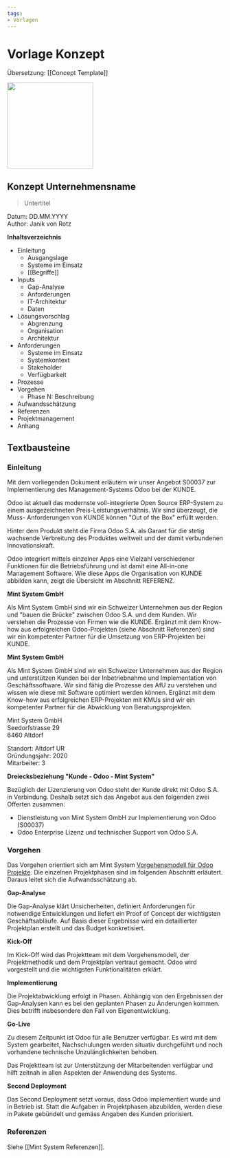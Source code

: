 ```yaml
---
tags:
- Vorlagen
---
```

# Vorlage Konzept
Übersetzung: [[Concept Template]]

<img src="https://www.mint-system.ch/theme_mint_system/static/img/logo.svg" width="200" />

## Konzept Unternehmensname

> Untertitel

Datum: DD.MM.YYYY\
Author: Janik von Rotz

**Inhaltsverzeichnis**

* Einleitung
	* Ausgangslage
	* Systeme im Einsatz
	* [[Begriffe]]
* Inputs
	* Gap-Analyse
	* Anforderungen
	* IT-Architektur
	* Daten
* Lösungsvorschlag
	* Abgrenzung
	* Organisation
	* Architektur
* Anforderungen
	* Systeme im Einsatz
	* Systemkontext
	* Stakeholder
	* Verfügbarkeit
* Prozesse
* Vorgehen
	* Phase N: Beschreibung
* Aufwandsschätzung
* Referenzen
* Projektmanagement
* Anhang

## Textbausteine

### Einleitung

Mit dem vorliegenden Dokument erläutern wir unser Angebot S00037 zur
Implementierung des Management-Systems Odoo bei der KUNDE.

Odoo ist aktuell das modernste voll-integrierte Open Source ERP-System zu einem
ausgezeichneten Preis-Leistungsverhältnis. Wir sind überzeugt, die Muss-
Anforderungen von KUNDE können "Out of the Box" erfüllt werden.

Hinter dem Produkt steht die Firma Odoo S.A. als Garant für die stetig wachsende
Verbreitung des Produktes weltweit und der damit verbundenen Innovationskraft.

Odoo integriert mittels einzelner Apps eine Vielzahl verschiedener Funktionen für die
Betriebsführung und ist damit eine All-in-one Management Software. Wie diese Apps
die Organisation von KUNDE abbilden kann, zeigt die Übersicht im Abschnitt
REFERENZ.

**Mint System GmbH**

Als Mint System GmbH sind wir ein Schweizer Unternehmen aus der Region und "bauen die Brücke" zwischen Odoo S.A. und dem Kunden. Wir verstehen die Prozesse von Firmen wie die KUNDE. Ergänzt mit dem Know-how aus erfolgreichen Odoo-Projekten (siehe Abschnitt Referenzen) sind wir ein kompetenter Partner für die Umsetzung von ERP-Projekten bei KUNDE.

**Mint System GmbH**

Als Mint System GmbH sind wir ein Schweizer Unternehmen aus der Region und unterstützen Kunden bei der Inbetriebnahme und Implementation von Geschäftssoftware. Wir sind fähig die Prozesse des AfU zu verstehen und wissen wie diese mit Software optimiert werden können. Ergänzt mit dem Know-how aus erfolgreichen ERP-Projekten mit KMUs sind wir ein kompetenter Partner für die Abwicklung von Beratungsprojekten.

Mint System GmbH  
Seedorfstrasse 29  
6460 Altdorf

Standort: Altdorf UR  
Gründungsjahr: 2020  
Mitarbeiter: 3

**Dreiecksbeziehung "Kunde - Odoo - Mint System"**

Bezüglich der Lizenzierung von Odoo steht der Kunde direkt mit Odoo S.A. in Verbindung. Deshalb setzt sich das Angebot aus den folgenden zwei Offerten zusammen:

* Dienstleistung von Mint System GmbH zur Implementierung von Odoo (S00037)
* Odoo Enterprise Lizenz und technischer Support von Odoo S.A.

### Vorgehen

Das Vorgehen orientiert sich am Mint System [Vorgehensmodell für Odoo Projekte](https://wiki.mint-system.ch/vorgehensmodell-odoo-projekte.html). Die einzelnen Projektphasen sind im folgenden Abschnitt erläutert. Daraus leitet sich die Aufwandsschätzung ab.

**Gap-Analyse**

Die Gap-Analyse klärt Unsicherheiten, definiert Anforderungen für notwendige Entwicklungen und liefert ein Proof of Concept der wichtigsten Geschäftsabläufe. Auf Basis dieser Ergebnisse wird ein detaillierter Projektplan erstellt und das Budget konkretisiert.

**Kick-Off**

Im Kick-Off wird das Projektteam mit dem Vorgehensmodell, der Projektmethodik und dem Projektplan vertraut gemacht. Odoo wird vorgestellt und die wichtigsten Funktionalitäten erklärt.

**Implementierung**

Die Projektabwicklung erfolgt in Phasen. Abhängig von den Ergebnissen der Gap-Analysen kann es bei den geplanten Phasen zu Änderungen kommen. Dies betrifft insbesondere den Fall von Eigenentwicklung.

**Go-Live**

Zu diesem Zeitpunkt ist Odoo für alle Benutzer verfügbar. Es wird mit dem System gearbeitet, Nachschulungen werden situativ durchgeführt und noch vorhandene technische Unzulänglichkeiten behoben.

Das Projektteam ist zur Unterstützung der Mitarbeitenden verfügbar und hilft zeitnah in allen Aspekten der Anwendung des Systems.

**Second Deployment**

Das Second Deployment setzt voraus, dass Odoo implementiert wurde und in Betrieb ist. Statt die Aufgaben in Projektphasen abzubilden, werden diese in Pakete gebündelt und gemäss Angaben des Kunden priorisiert.

### Referenzen

Siehe [[Mint System Referenzen]].